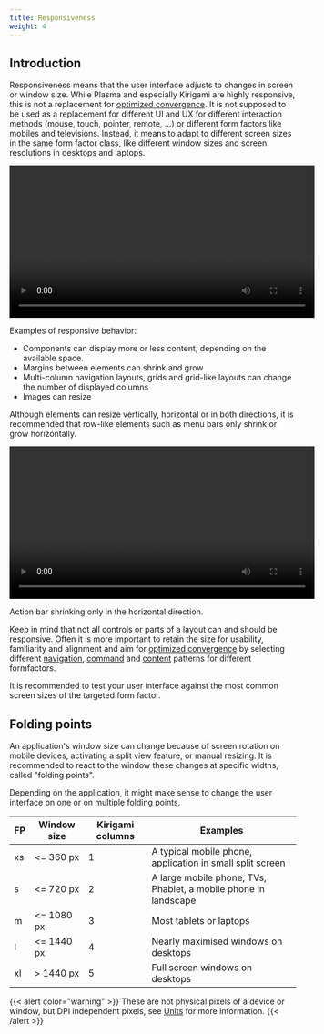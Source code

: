 ```yaml
---
title: Responsiveness
weight: 4
---
```



Introduction
------------

Responsiveness means that the user interface adjusts to changes in
screen or window size. While Plasma and especially Kirigami are highly
responsive, this is not a replacement for
[optimized convergence](../convergence). It
is not supposed to be used as a replacement for different UI and UX for
different interaction methods (mouse, touch, pointer, remote, \...) or
different form factors like mobiles and televisions. Instead, it means
to adapt to different screen sizes in the same form factor class, like
different window sizes and screen resolutions in desktops and laptops.

<video src="https://cdn.kde.org/hig/video/20180620-1/CardLayout1.webm" 
loop="true" playsinline="true" width="536" controls="true" 
onended="this.play()" class="border"></video>

Examples of responsive behavior:

-   Components can display more or less content, depending on the
    available space.
-   Margins between elements can shrink and grow
-   Multi-column navigation layouts, grids and grid-like layouts can
    change the number of displayed columns
-   Images can resize

Although elements can resize vertically, horizontal or in both
directions, it is recommended that row-like elements such as menu bars
only shrink or grow horizontally.

<video src="https://cdn.kde.org/hig/video/20180620-1/Responsive1.webm" 
loop="true" playsinline="true" width="536" controls="true" 
onended="this.play()" class="border"></video>

Action bar shrinking only in the horizontal direction.

Keep in mind that not all controls or parts of a layout can and should
be responsive. Often it is more important to retain the size for
usability, familiarity and alignment and aim for [optimized convergence](/hig/introduction/convergence) by selecting different
[navigation](/hig/patterns-navigation),
[command](/hig/patterns-command) and [content](/hig/patterns-content) patterns for different formfactors.

It is recommended to test your user interface against the most common
screen sizes of the targeted form factor.

Folding points
--------------

An application's window size can change because of screen rotation on mobile 
devices, activating a split view feature, or manual resizing. It is recommended 
to react to the window these changes at specific widths, called "folding 
points".

Depending on the application, it might make sense to change the user interface 
on one or on multiple folding points.

| FP | Window size | Kirigami columns | Examples                                                        |
|----|-------------|------------------|-----------------------------------------------------------------|
| xs | <= 360 px   | 1                | A typical mobile phone, application in small split screen       |
| s  | <= 720 px   | 2                | A large mobile phone, TVs, Phablet, a mobile phone in landscape |
| m  | <= 1080 px  | 3                | Most tablets or laptops                                         |
| l  | <= 1440 px  | 4                | Nearly maximised windows on desktops                            |
| xl | > 1440 px   | 5                | Full screen windows on desktops                                 |


{{< alert color="warning" >}}
These are not physical pixels of a device or window, but DPI independent 
pixels, see [Units](/hig/layout/units) for more information.
{{< /alert >}}


